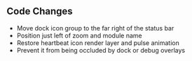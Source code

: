 ## Code Changes

- Move dock icon group to the far right of the status bar
- Position just left of zoom and module name
- Restore heartbeat icon render layer and pulse animation
- Prevent it from being occluded by dock or debug overlays
